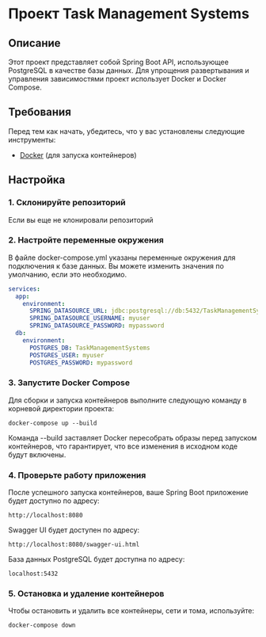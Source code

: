 # Проект Task Management Systems

## Описание

Этот проект представляет собой Spring Boot API, использующее PostgreSQL в качестве базы данных. Для упрощения развертывания и управления зависимостями проект использует Docker и Docker Compose.


## Требования

Перед тем как начать, убедитесь, что у вас установлены следующие инструменты:

- [Docker](https://www.docker.com/get-started) (для запуска контейнеров)

## Настройка

### 1. Склонируйте репозиторий
Если вы еще не клонировали репозиторий

### 2. Настройте переменные окружения
В файле docker-compose.yml указаны переменные окружения для подключения к базе данных. Вы можете изменить значения по умолчанию, если это необходимо.
```yml
services:
  app:
    environment:
      SPRING_DATASOURCE_URL: jdbc:postgresql://db:5432/TaskManagementSystems
      SPRING_DATASOURCE_USERNAME: myuser
      SPRING_DATASOURCE_PASSWORD: mypassword
  db:
    environment:
      POSTGRES_DB: TaskManagementSystems
      POSTGRES_USER: myuser
      POSTGRES_PASSWORD: mypassword
```
### 3. Запустите Docker Compose
Для сборки и запуска контейнеров выполните следующую команду в корневой директории проекта:
```shell
docker-compose up --build
```
Команда --build заставляет Docker пересобрать образы перед запуском контейнеров, что гарантирует, что все изменения в исходном коде будут включены.
### 4. Проверьте работу приложения
После успешного запуска контейнеров, ваше Spring Boot приложение будет доступно по адресу:
```
http://localhost:8080
```
Swagger UI будет доступен по адресу:
```
http://localhost:8080/swagger-ui.html
```

База данных PostgreSQL будет доступна по адресу:
```
localhost:5432
```
### 5. Остановка и удаление контейнеров
Чтобы остановить и удалить все контейнеры, сети и тома, используйте:
```shell
docker-compose down
```
